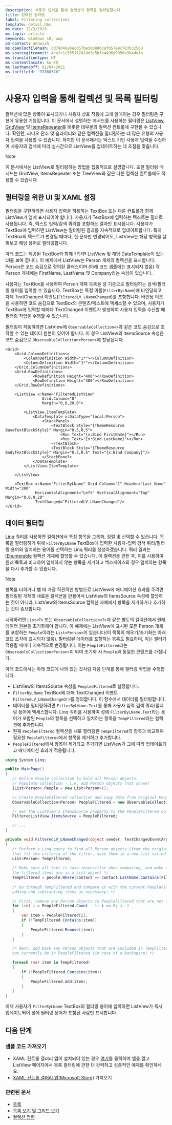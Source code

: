 ```yaml
---
description: 사용자 입력을 통해 컬렉션의 항목을 필터링합니다.
title: 컬렉션 필터링
label: Filtering collections
template: detail.hbs
ms.date: 12/3/2019
ms.topic: article
keywords: windows 10, uwp
pm-contact: anawish
ms.openlocfilehash: cd78d46abacd57be5b08d6caf057e9c703b32560
ms.sourcegitcommit: 4cafc1c55511741dd1e5bfe4496d9950a9b4de1b
ms.translationtype: HT
ms.contentlocale: ko-KR
ms.lasthandoff: 01/04/2021
ms.locfileid: "97860376"
---
```

# <a name="filtering-collections-and-lists-through-user-input"></a>사용자 입력을 통해 컬렉션 및 목록 필터링
컬렉션에 많은 항목이 표시되거나 사용자 상호 작용에 크게 얽매이는 경우 필터링은 구현에 유용한 기능입니다. 이 문서에서 설명하는 메서드를 사용하는 필터링은 [ListView](/uwp/api/Windows.UI.Xaml.Controls.ListView), [GridView](/uwp/api/windows.ui.xaml.controls.gridview) 및 [ItemsRepeater](/uwp/api/microsoft.ui.xaml.controls.itemsrepeater?view=winui-2.2&preserve-view=true)를 비롯한 대부분의 컬렉션 컨트롤에 구현될 수 있습니다. 확인란, 라디오 단추 및 슬라이더와 같은 컬렉션을 필터링하는 데 많은 유형의 사용자 입력을 사용할 수 있습니다. 하지만 이 문서에서는 텍스트 기반 사용자 입력을 수집하여 사용자의 검색에 따라 실시간으로 ListView를 업데이트하는 데 초점을 맞춥니다. 

> [!NOTE]
> 이 문서에서는 ListView로 필터링하는 방법을 집중적으로 설명합니다. 또한 필터링 메서드는 GridView, ItemsRepeater 또는 TreeView와 같은 다른 컬렉션 컨트롤에도 적용할 수 있습니다.

## <a name="setting-up-the-ui-and-xaml-for-filtering"></a>필터링을 위한 UI 및 XAML 설정
필터링을 구현하려면 사용자 입력을 허용하는 TextBox 또는 다른 컨트롤과 함께 ListView가 앱에 표시되어야 합니다. 사용자가 TextBox에 입력하는 텍스트는 필터로 사용됩니다. 즉, 텍스트 입력/검색 쿼리를 포함하는 결과만 표시됩니다. 사용자가 TextBox에 입력하면 ListView는 필터링된 결과를 지속적으로 업데이트합니다. 특히 TextBox의 텍스트가 변경될 때마다, 한 문자만 변경되어도, ListView는 해당 항목을 살펴보고 해당 용어로 필터링합니다.

아래 코드는 제공된 TextBox와 함께 간단한 ListView 및 해당 DataTemplate이 있는 UI를 보여 줍니다. 이 예제에서 ListView는 Person 개체의 컬렉션을 표시합니다. Person은 코드 숨김으로 정의된 클래스이며 (아래 코드 샘플에는 표시되지 않음) 각 Person 개체에는 FirstName, LastName 및 Company라는 속성이 있습니다.

사용자는 TextBox를 사용하여 Person 개체 목록을 성 기준으로 필터링하는 검색/필터링 용어를 입력할 수 있습니다. TextBox는 특정 이름(`FilterByLName`)에 바인딩되고 자체 TextChanged 이벤트(`FilteredLV_LNameChanged`)를 포함합니다. 바인딩 이름을 사용하면 코드 숨김으로 TextBox의 콘텐츠/텍스트에 액세스할 수 있으며, 사용자가 TextBox에 입력할 때마다 TextChanged 이벤트가 발생하여 사용자 입력을 수신할 때 필터링 작업을 수행할 수 있습니다. 

필터링이 작동하려면 ListView에 `ObservableCollection<>`과 같은 코드 숨김으로 조작할 수 있는 데이터 원본이 있어야 합니다. 이 경우 ListView의 ItemsSource 속성은 코드 숨김으로 `ObservableCollection<Person>`에 할당됩니다. 

```xaml
<Grid>
    <Grid.ColumnDefinitions>
        <ColumnDefinition Width="1*"></ColumnDefinition>
        <ColumnDefinition Width="1*"></ColumnDefinition>
    </Grid.ColumnDefinitions>
    <Grid.RowDefinitions>
            <RowDefinition Height="400"></RowDefinition>
            <RowDefinition Height="400"></RowDefinition>
    </Grid.RowDefinitions>

    <ListView x:Name="FilteredListView"
                Grid.Column="0"
                Margin="0,0,20,0">

        <ListView.ItemTemplate>
            <DataTemplate x:DataType="local:Person">
                <StackPanel>
                    <TextBlock Style="{ThemeResource BaseTextBlockStyle}" Margin="0,5,0,5">
                        <Run Text="{x:Bind FirstName}"></Run>
                        <Run Text="{x:Bind LastName}"></Run>
                    </TextBlock>
                    <TextBlock Style="{ThemeResource BodyTextBlockStyle}" Margin="0,5,0,5" Text="{x:Bind Company}"/>
                </StackPanel>
            </DataTemplate>
        </ListView.ItemTemplate>

    </ListView>

    <TextBox x:Name="FilterByLName" Grid.Column="1" Header="Last Name" Width="200"
             HorizontalAlignment="Left" VerticalAlignment="Top" Margin="0,0,0,20"
             TextChanged="FilteredLV_LNameChanged"/>
</Grid>
```
## <a name="filtering-the-data"></a>데이터 필터링
[Linq](/dotnet/csharp/programming-guide/concepts/linq/introduction-to-linq-queries) 쿼리를 사용하면 컬렉션에서 특정 항목을 그룹화, 정렬 및 선택할 수 있습니다. 목록을 필터링하기 위해 `FilterByLName` TextBox에 입력한 사용자-입력 검색 쿼리/필터링 용어와 일치하는 용어를 선택하는 Linq 쿼리를 생성하겠습니다. 쿼리 결과는 [IEnumerable<T>](/dotnet/api/system.collections.generic.ienumerable-1) 컬렉션 개체에 할당할 수 있습니다. 이 컬렉션을 만든 후, 이를 사용하여 원래 목록과 비교하여 일치하지 않는 항목을 제거하고 백스페이스의 경우 일치하는 항목을 다시 추가할 수 있습니다.

> [!NOTE]
> 항목을 더하거나 뺄 때 가장 직관적인 방법으로 ListView에 애니메이션 효과를 주려면 필터링된 개체의 새로운 컬렉션을 만들어서 ListView의 ItemsSource 속성에 할당하는 것이 아니라, ListView의 ItemsSource 컬렉션 자체에서 항목을 제거하거나 추가하는 것이 중요합니다.

시작하려면 `List<T>` 또는 `ObservableCollection<T>`과 같은 별도의 컬렉션에서 원래 데이터 원본을 초기화해야 합니다. 이 예제에는 ListView에 표시된 모든 Person 개체를 포함하는 `People`이라는 `List<Person>`이 있습니다(이 목록의 채우기/초기화는 아래 코드 조각에 표시되지 않음). 필터링된 데이터를 포함하는 목록도 필요하며, 이는 필터가 적용될 때마다 지속적으로 변경됩니다. 이는 `PeopleFiltered`라는 `ObservableCollection<Person>`이 되며 초기화 시 `People`과 동일한 콘텐츠를 가집니다.
 
아래 코드에서는 아래 코드에 나와 있는 것처럼 다음 단계를 통해 필터링 작업을 수행합니다.
 - ListView의 ItemsSource 속성을 `PeopledFiltered`로 설정합니다. 
 - `FilterByLName` TextBox에 대해 TextChanged 이벤트 `FilteredLV_LNameChanged()`를 정의합니다. 이 함수에서 데이터를 필터링합니다.
 - 데이터를 필터링하려면 `FilterByLName.Text`를 통해 사용자 입력 검색 쿼리/필터링 용어에 액세스합니다. Linq 쿼리를 사용하여 성에 `FilterByLName.Text`라는 용어가 포함된 `People`의 항목을 선택하고 일치하는 항목을 `TempFiltered`라는 컬렉션에 추가합니다.
 - 현재 `PeopleFiltered` 컬렉션을 새로 필터링한 `TempFiltered`의 항목과 비교하여 필요한 `PeopleFiltered`에서 항목을 제거하고 추가합니다.
 - `PeopleFiltered`에서 항목이 제거되고 추가되면 ListView가 그에 따라 업데이트되고 애니메이션 효과가 적용됩니다.

 ```csharp
using System.Linq;

public MainPage()
{
    // Define People collection to hold all Person objects. 
    // Populate collection - i.e. add Person objects (not shown)
    IList<Person> People = new List<Person>();

    // Create PeopleFiltered collection and copy data from original People collection
    ObservableCollection<Person> PeopleFiltered = new ObservableCollection<Person>(People);

    // Set the ListView's ItemsSource property to the PeopleFiltered collection
    FilteredListView.ItemsSource = PeopleFiltered;

    // ... 
}

private void FilteredLV_LNameChanged(object sender, TextChangedEventArgs e)
{
    /* Perform a Linq query to find all Person objects (from the original People collection)
    that fit the criteria of the filter, save them in a new List called TempFiltered. */
    List<Person> TempFiltered;
    
    /* Make sure all text is case-insensitive when comparing, and make sure 
    the filtered items are in a List object */
    TempFiltered = people.Where(contact => contact.LastName.Contains(FilterByLName.Text, StringComparison.InvariantCultureIgnoreCase)).ToList();
    
    /* Go through TempFiltered and compare it with the current PeopleFiltered collection,
    adding and subtracting items as necessary: */

    // First, remove any Person objects in PeopleFiltered that are not in TempFiltered
    for (int i = PeopleFiltered.Count - 1; i >= 0; i--)
    {
        var item = PeopleFiltered[i];
        if (!TempFiltered.Contains(item))
        {
            PeopleFiltered.Remove(item);
        }
    }

    /* Next, add back any Person objects that are included in TempFiltered and may 
    not currently be in PeopleFiltered (in case of a backspace) */

    foreach (var item in TempFiltered)
    {
        if (!PeopleFiltered.Contains(item))
        {
            PeopleFiltered.Add(item);
        }
    }
}
 ```

이제 사용자가 `FilterByLName` TextBox의 필터링 용어에 입력하면 ListView가 즉시 업데이트되어 성에 필터링 용어가 포함된 사람만 표시합니다.

## <a name="next-steps"></a>다음 단계

### <a name="get-the-sample-code"></a>샘플 코드 가져오기
- XAML 컨트롤 갤러리</strong> 앱이 설치되어 있는 경우 [여기](xamlcontrolsgallery:/item/ListView)를 클릭하여 앱을 열고 ListView 페이지에서 목록 필터링에 관한 더 강력하고 심층적인 예제를 확인하세요.
- [XAML 컨트롤 갤러리 앱(Microsoft Store)](https://www.microsoft.com/store/productId/9MSVH128X2ZT) 가져오기

### <a name="related-articles"></a>관련된 문서
- [목록](lists.md)
- [목록 보기 및 그리드 보기](listview-and-gridview.md)
- [컬렉션 명령](collection-commanding.md)

